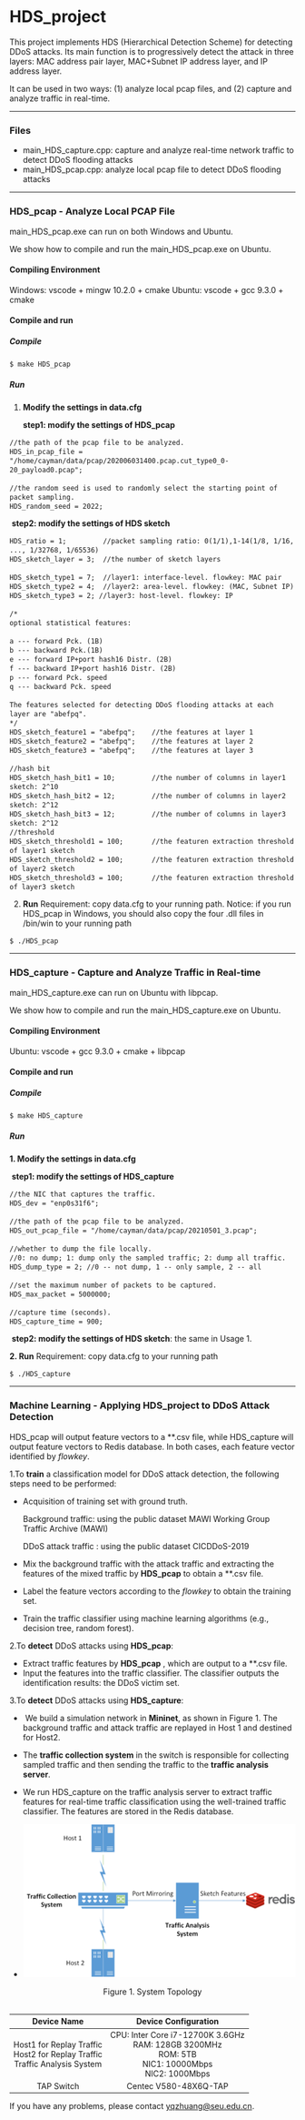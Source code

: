 # HDS_project

This project implements HDS (Hierarchical Detection Scheme)  for detecting DDoS attacks. Its main function is to progressively detect the attack in three layers: MAC address pair layer, MAC+Subnet IP address layer, and IP address layer. 

It can be used in two ways: (1) analyze local pcap files, and (2) capture and analyze traffic in real-time.

------

### Files

- main_HDS_capture.cpp: capture and analyze real-time network traffic to detect DDoS flooding attacks
- main_HDS_pcap.cpp: analyze local pcap file to detect DDoS flooding attacks

------

### HDS_pcap - Analyze Local PCAP File

main_HDS_pcap.exe can run on both Windows and Ubuntu.

We show how to compile and run the main_HDS_pcap.exe on Ubuntu.

#### Compiling Environment

Windows: vscode + mingw 10.2.0 + cmake
Ubuntu: vscode + gcc 9.3.0 + cmake

#### Compile and run

##### Compile

```
$ make HDS_pcap
```

##### Run

1. **Modify the settings in data.cfg**

   **step1: modify the settings of HDS_pcap**

```
//the path of the pcap file to be analyzed.
HDS_in_pcap_file = "/home/cayman/data/pcap/202006031400.pcap.cut_type0_0-20_payload0.pcap";

//the random seed is used to randomly select the starting point of packet sampling.
HDS_random_seed = 2022;
```

​		**step2: modify the settings of HDS sketch**

```
HDS_ratio = 1;         //packet sampling ratio: 0(1/1),1-14(1/8, 1/16, ..., 1/32768, 1/65536)
HDS_sketch_layer = 3;  //the number of sketch layers

HDS_sketch_type1 = 7;  //layer1: interface-level. flowkey: MAC pair
HDS_sketch_type2 = 4;  //layer2: area-level. flowkey: (MAC, Subnet IP)
HDS_sketch_type3 = 2; //layer3: host-level. flowkey: IP

/* 
optional statistical features:

a --- forward Pck. (1B)
b --- backward Pck.(1B)
e --- forward IP+port hash16 Distr. (2B)
f --- backward IP+port hash16 Distr. (2B)
p --- forward Pck. speed
q --- backward Pck. speed

The features selected for detecting DDoS flooding attacks at each layer are "abefpq". 
*/
HDS_sketch_feature1 = "abefpq";    //the features at layer 1
HDS_sketch_feature2 = "abefpq";    //the features at layer 2
HDS_sketch_feature3 = "abefpq";    //the features at layer 3

//hash bit
HDS_sketch_hash_bit1 = 10;         //the number of columns in layer1 sketch: 2^10     
HDS_sketch_hash_bit2 = 12;         //the number of columns in layer2 sketch: 2^12
HDS_sketch_hash_bit3 = 12;         //the number of columns in layer3 sketch: 2^12
//threshold 
HDS_sketch_threshold1 = 100;       //the featuren extraction threshold of layer1 sketch
HDS_sketch_threshold2 = 100;       //the featuren extraction threshold of layer2 sketch
HDS_sketch_threshold3 = 100;       //the featuren extraction threshold of layer3 sketch
```

2. **Run**
Requirement: copy data.cfg to your running path.
Notice: if you run HDS_pcap in Windows, you should also copy the four .dll files in /bin/win to your running path
```
$ ./HDS_pcap
```

------

### HDS_capture - Capture and Analyze Traffic in Real-time

main_HDS_capture.exe can run on Ubuntu with libpcap.

We show how to compile and run the main_HDS_capture.exe on Ubuntu.

#### Compiling Environment

Ubuntu: vscode + gcc 9.3.0 + cmake + libpcap

#### Compile and run

##### Compile

```
$ make HDS_capture
```

##### Run

**1. Modify the settings in data.cfg**

​		**step1: modify the settings of HDS_capture**

```
//the NIC that captures the traffic.
HDS_dev = "enp0s31f6";

//the path of the pcap file to be analyzed.
HDS_out_pcap_file = "/home/cayman/data/pcap/20210501_3.pcap";

//whether to dump the file locally. 
//0: no dump; 1: dump only the sampled traffic; 2: dump all traffic.
HDS_dump_type = 2; //0 -- not dump, 1 -- only sample, 2 -- all

//set the maximum number of packets to be captured.
HDS_max_packet = 5000000;

//capture time (seconds).
HDS_capture_time = 900;
```

​		**step2: modify the settings of HDS sketch**: the same in Usage 1.

**2. Run**
Requirement: copy data.cfg to your running path
```
$ ./HDS_capture
```

------

### Machine Learning - Applying HDS_project to DDoS Attack Detection

HDS_pcap will output feature vectors to a **.csv file, while HDS_capture will output feature vectors to Redis database. In both cases, each feature vector identified by *flowkey*. 

1.To **train** a classification model for DDoS attack detection, the following steps need to be performed:

- Acquisition of training set with ground truth.

  Background traffic: using the public dataset MAWI Working Group Traffic Archive (MAWI)

  DDoS attack traffic : using the public dataset CICDDoS-2019

- Mix the background traffic with the attack traffic and extracting the features of the mixed traffic by **HDS_pcap** to obtain a **.csv file.

- Label the feature vectors according to the *flowkey* to obtain the training set.

- Train the traffic classifier using machine learning algorithms (e.g., decision tree, random forest).

2.To **detect** DDoS attacks using **HDS_pcap**:

- Extract traffic features by **HDS_pcap** , which are output to a **.csv file.
- Input the features into the traffic classifier. The classifier outputs the identification results: the DDoS victim set.

3.To **detect** DDoS attacks using **HDS_capture**:

- ​	We build a simulation network in **Mininet**, as shown in Figure 1. The background traffic and attack traffic are replayed in Host 1 and destined for Host2.  
- The **traffic collection system** in the switch is responsible for collecting sampled traffic and then sending the traffic to the **traffic analysis server**. 
- We run HDS_capture on the traffic analysis server to extract traffic features for real-time traffic classification using the well-trained traffic classifier. The features are stored in the Redis database.

- ![Sytem topology](/images/system.png)  

<center>Figure 1. System Topology</center>  

<br>

Device Name	| Device Configuration
:---: | :---:
Host1 for Replay Traffic<br>Host2 for Replay Traffic<br>Traffic Analysis System | CPU: Inter Core i7-12700K 3.6GHz<br>RAM: 128GB 3200MHz<br>ROM: 5TB<br>NIC1: 10000Mbps<br>NIC2: 1000Mbps
TAP Switch | Centec V580-48X6Q-TAP

 If you have any problems, please contact yqzhuang@seu.edu.cn.